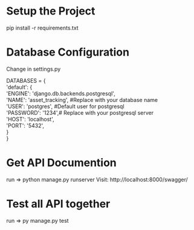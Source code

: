 # Setup the Project
pip install -r requirements.txt

# Database Configuration

Change in settings.py

DATABASES = {\
    'default': {\
        'ENGINE': 'django.db.backends.postgresql',\
        'NAME': 'asset_tracking', #Replace with your database name\
        'USER': 'postgres', #Default user for postgresql\
        'PASSWORD': '1234',# Replace with your postgresql server\
        'HOST': 'localhost',\
        'PORT': '5432',\
    }\
}

# Get API Documention
run => python manage.py runserver
Visit: http://localhost:8000/swagger/

# Test all API together

run => py manage.py test
